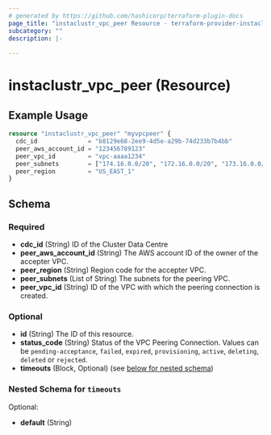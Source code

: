 ```yaml
---
# generated by https://github.com/hashicorp/terraform-plugin-docs
page_title: "instaclustr_vpc_peer Resource - terraform-provider-instaclustr"
subcategory: ""
description: |-
  
---
```


# instaclustr_vpc_peer (Resource)



## Example Usage

```terraform
resource "instaclustr_vpc_peer" "myvpcpeer" {
  cdc_id              = "b8129e68-2ee9-4d5e-a29b-74d233b7b4bb"
  peer_aws_account_id = "123456789123"
  peer_vpc_id         = "vpc-aaaa1234"
  peer_subnets        = ["174.16.0.0/20", "172.16.0.0/20", "173.16.0.0/20"]
  peer_region         = "US_EAST_1"
}
```

<!-- schema generated by tfplugindocs -->
## Schema

### Required

- **cdc_id** (String) ID of the Cluster Data Centre
- **peer_aws_account_id** (String) The AWS account ID of the owner of the accepter VPC.
- **peer_region** (String) Region code for the accepter VPC.
- **peer_subnets** (List of String) The subnets for the peering VPC.
- **peer_vpc_id** (String) ID of the VPC with which the peering connection is created.

### Optional

- **id** (String) The ID of this resource.
- **status_code** (String) Status of the VPC Peering Connection. Values can be `pending-acceptance`, `failed`, `expired`, `provisioning`, `active`, `deleting`, `deleted` or `rejected`.
- **timeouts** (Block, Optional) (see [below for nested schema](#nestedblock--timeouts))

<a id="nestedblock--timeouts"></a>
### Nested Schema for `timeouts`

Optional:

- **default** (String)


